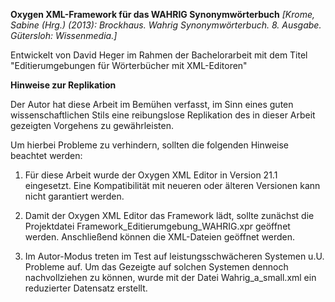****Oxygen XML-Framework für das WAHRIG Synonymwörterbuch**** 
*[Krome, Sabine (Hrg.) (2013): Brockhaus. Wahrig Synonymwörterbuch. 8. Ausgabe. Gütersloh: Wissenmedia.]*

Entwickelt von David Heger im Rahmen der Bachelorarbeit mit dem Titel "Editierumgebungen für Wörterbücher mit XML-Editoren"

****Hinweise zur Replikation****

Der Autor hat diese Arbeit im Bemühen verfasst, im Sinn eines guten wissenschaftlichen Stils eine reibungslose Replikation des in dieser Arbeit gezeigten Vorgehens zu gewährleisten.

Um hierbei Probleme zu verhindern, sollten die folgenden Hinweise beachtet werden:

1. Für diese Arbeit wurde der Oxygen XML Editor in Version 21.1 eingesetzt. Eine Kompatibilität mit neueren oder älteren Versionen kann nicht garantiert werden.

2. Damit der Oxygen XML Editor das Framework lädt, sollte zunächst die Projektdatei Framework_Editierumgebung_WAHRIG.xpr geöffnet werden. Anschließend können die XML-Dateien geöffnet werden.

3. Im Autor-Modus treten im Test auf leistungsschwächeren Systemen u.U. Probleme auf. Um das Gezeigte auf solchen Systemen dennoch nachvollziehen zu können, wurde mit der Datei Wahrig_a_small.xml ein reduzierter Datensatz erstellt. 
